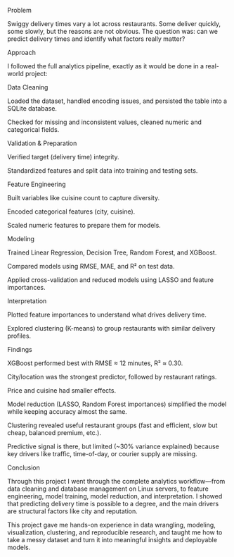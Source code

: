 Problem

Swiggy delivery times vary a lot across restaurants. Some deliver quickly, some slowly, but the reasons are not obvious. The question was: can we predict delivery times and identify what factors really matter?

Approach

I followed the full analytics pipeline, exactly as it would be done in a real-world project:

Data Cleaning

Loaded the dataset, handled encoding issues, and persisted the table into a SQLite database.

Checked for missing and inconsistent values, cleaned numeric and categorical fields.

Validation & Preparation

Verified target (delivery time) integrity.

Standardized features and split data into training and testing sets.

Feature Engineering

Built variables like cuisine count to capture diversity.

Encoded categorical features (city, cuisine).

Scaled numeric features to prepare them for models.

Modeling

Trained Linear Regression, Decision Tree, Random Forest, and XGBoost.

Compared models using RMSE, MAE, and R² on test data.

Applied cross-validation and reduced models using LASSO and feature importances.

Interpretation

Plotted feature importances to understand what drives delivery time.

Explored clustering (K-means) to group restaurants with similar delivery profiles.

Findings

XGBoost performed best with RMSE ≈ 12 minutes, R² ≈ 0.30.

City/location was the strongest predictor, followed by restaurant ratings.

Price and cuisine had smaller effects.

Model reduction (LASSO, Random Forest importances) simplified the model while keeping accuracy almost the same.

Clustering revealed useful restaurant groups (fast and efficient, slow but cheap, balanced premium, etc.).

Predictive signal is there, but limited (~30% variance explained) because key drivers like traffic, time-of-day, or courier supply are missing.

Conclusion

Through this project I went through the complete analytics workflow—from data cleaning and database management on Linux servers, to feature engineering, model training, model reduction, and interpretation. I showed that predicting delivery time is possible to a degree, and the main drivers are structural factors like city and reputation.

This project gave me hands-on experience in data wrangling, modeling, visualization, clustering, and reproducible research, and taught me how to take a messy dataset and turn it into meaningful insights and deployable models.
